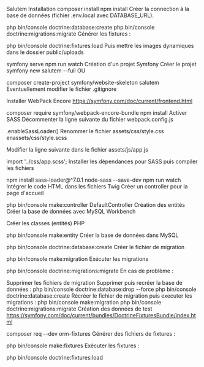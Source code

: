 Salutem
Installation
composer install
npm install
Créer la connection à la base de données (fichier .env.local avec DATABASE_URL).

php bin/console doctrine:database:create
php bin/console doctrine:migrations:migrate
Générer les fixtures :

php bin/console doctrine:fixtures:load
Puis mettre les images dynamiques dans le dossier public/uploads

symfony serve
npm run watch
Création d'un projet Symfony
Créer le projet
symfony new salutem --full
OU

composer create-project symfony/website-skeleton salutem
Eventuellement modifier le fichier .gitignore

Installer WebPack Encore
https://symfony.com/doc/current/frontend.html

composer require symfony/webpack-encore-bundle
npm install
Activer SASS
Décommenter la ligne suivante du fichier webpack.config.js

.enableSassLoader()
Renommer le fichier assets/css/style.css enassets/css/style.scss

Modifier la ligne suivante dans le fichier assets/js/app.js

import '../css/app.scss';
Installer les dépendances pour SASS puis compiler les fichiers

npm install sass-loader@^7.0.1 node-sass --save-dev
npm run watch
Intégrer le code HTML dans les fichiers Twig
Créer un controller pour la page d'accueil

php bin/console make:controller DefaultController
Création des entités
Créer la base de données avec MySQL Workbench

Créer les classes (entités) PHP

php bin/console make:entity
Créer la base de données dans MySQL

php bin/console doctrine:database:create
Créer le fichier de migration

php bin/console make:migration
Exécuter les migrations

php bin/console doctrine:migrations:migrate
En cas de problème :

Supprimer les fichiers de migration
Supprimer puis recréer la base de données :
php bin/console doctrine:database:drop --force
php bin/console doctrine:database:create
Récréer le fichier de migration puis executer les migrations :
php bin/console make:migration
php bin/console doctrine:migrations:migrate
Création des données de test
https://symfony.com/doc/current/bundles/DoctrineFixturesBundle/index.html

composer req --dev orm-fixtures
Générer des fichiers de fixtures :

php bin/console make:fixtures
Exécuter les fixtures :

php bin/console doctrine:fixtures:load
